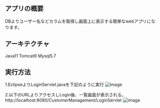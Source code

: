 ## アプリの概要
DBよりユーザー名などカラムを取得し画面上に表示する簡単なwebアプリになります。

## アーキテクチャ
Java11
Tomcat9
Mysql5.7

## 実行方法
1.EclipseよりLoginServlet.javaを下記のように実行
![image](https://github.com/RyutaKinoshitaSALTO/todo/assets/93748535/d1595fd2-b853-4d02-82b7-79ef49e523d1)

2.以下のURLよりアクセスしLogin後、一覧画面が表示される。
http://localhost:8080/CustomerManagement/LoginServlet
![image](https://github.com/RyutaKinoshitaSALTO/todo/assets/93748535/0ac0ff0f-9f4a-4d0e-a92d-f55d047c6b56)


